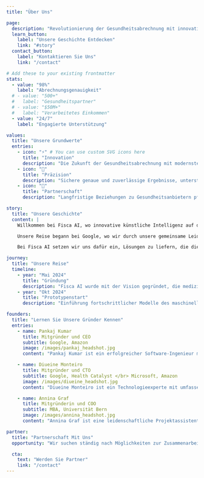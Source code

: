 ```yaml
---
title: "Über Uns"

page:
  description: "Revolutionierung der Gesundheitsabrechnung mit innovativen KI-Lösungen"
  learn_button:
    label: "Unsere Geschichte Entdecken"
    link: "#story"
  contact_button:
    label: "Kontaktieren Sie Uns"
    link: "/contact"

# Add these to your existing frontmatter
stats:
  - value: "98%"
    label: "Abrechnungsgenauigkeit"
  # - value: "500+"
  #   label: "Gesundheitspartner"
  # - value: "$50M+"
  #   label: "Verarbeitetes Einkommen"
  - value: "24/7"
    label: "Engagierte Unterstützung"

values:
  title: "Unsere Grundwerte"
  entries:
    - icon: "⚡" # You can use custom SVG icons here
      title: "Innovation"
      description: "Die Zukunft der Gesundheitsabrechnung mit modernster KI-Technologie vorantreiben."
    - icon: "🎯"
      title: "Präzision"
      description: "Sichere genaue und zuverlässige Ergebnisse, unterstützt von fortschrittlichen Algorithmen des maschinellen Lernens."
    - icon: "🤝"
      title: "Partnerschaft"
      description: "Langfristige Beziehungen zu Gesundheitsanbietern pflegen, um das Management des Einnahmenzyklus zu verbessern."

story:
  title: "Unsere Geschichte"
  content: |
    Willkommen bei Fisca AI, wo innovative künstliche Intelligenz auf die komplexe Welt der medizinischen Abrechnung trifft. Gegründet im Jahr 2024, ist es unsere Mission, die Abrechnungsprozesse zu optimieren und zu revolutionieren, um die Gesundheitsdienste für Anbieter und Patienten effizienter zu gestalten.</br>

    Unsere Reise begann bei Google, wo wir durch unsere gemeinsame Leidenschaft für die Nutzung von Technologie zur Schaffung bedeutender Veränderungen verbunden wurden. Wir erkannten das immense Potenzial von KI, um die Gesundheitsbranche zu transformieren, und kombinierten unser Fachwissen, um Fisca AI zu gründen—ein Unternehmen, das sich der Innovation und Exzellenz in der medizinischen Abrechnung verschrieben hat.</br>

    Bei Fisca AI setzen wir uns dafür ein, Lösungen zu liefern, die die Abrechnung vereinfachen, die Genauigkeit erhöhen und letztendlich das Gesundheitswesen für alle Beteiligten verbessern.

journey:
  title: "Unsere Reise"
  timeline:
    - year: "Mai 2024"
      title: "Gründung"
      description: "Fisca AI wurde mit der Vision gegründet, die medizinische Abrechnung zu transformieren."
    - year: "Okt 2024"
      title: "Prototypenstart"
      description: "Einführung fortschrittlicher Modelle des maschinellen Lernens für prädiktive Abrechnungsanalysen."

founders:
  title: "Lernen Sie Unsere Gründer Kennen"
  entries:
    - name: Pankaj Kumar
      title: Mitgründer und CEO
      subtitle: Google, Amazon
      image: /images/pankaj_headshot.jpg
      content: "Pankaj Kumar ist ein erfolgreicher Software-Ingenieur mit einem soliden Leistungsausweis bei führenden Technologieunternehmen wie Google, Amazon und Directi. Als Mitgründer von Fisca AI steht er an der Spitze der Innovation in skalierbaren Gesundheitslösungen. Mit Fachkenntnissen in C, C++ und Java sowie einem Abschluss von der Shanmugha Arts Science Technology and Research Academy setzt sich Pankaj dafür ein, modernste Technologien zu nutzen, um bedeutende Ergebnisse zu erzielen."

    - name: Diueine Monteiro
      title: Mitgründer und CTO
      subtitle: Google, Health Catalyst </br> Microsoft, Amazon
      image: /images/diueine_headshot.jpg
      content: "Diueine Monteiro ist ein Technologieexperte mit umfassender Erfahrung in verteilten Systemen, Abfrageverständnis und Modellqualität. Mit Erfahrungen bei Branchenführern wie Google, Microsoft und Amazon hat er zahlreiche innovative Projekte in den Bereichen Datenaufnahme, Gesundheitswesen und maschinelles Lernen geleitet. Als Mitgründer von Fisca AI setzt sich Diueine dafür ein, Innovationen im Gesundheitswesen voranzutreiben."

    - name: Annina Graf
      title: Mitgründerin und COO
      subtitle: MBA, Universität Bern
      image: /images/annina_headshot.jpg
      content: "Annina Graf ist eine leidenschaftliche Projektassistentin, die aktiv zur dynamischen Startup-Ökosystem in der Schweiz beiträgt. Mit einem MBA und umfangreicher Erfahrung in Projektmanagement, Gemeinschaftsengagement und finanzieller Aufsicht bringt sie wertvolle Expertise in das Fisca-Team ein. Getrieben von ihrer Leidenschaft für Innovation möchte Annina nicht nur einen bedeutenden Einfluss ausüben, sondern auch ihre unternehmerische Vision verwirklichen."

partner:
  title: "Partnerschaft Mit Uns"
  opportunity: "Wir suchen ständig nach Möglichkeiten zur Zusammenarbeit mit gleichgesinnten Organisationen, die unsere Vision teilen. Wenn Sie daran interessiert sind, Partnerschaftsmöglichkeiten zu erkunden oder mehr darüber zu erfahren, was wir gemeinsam erreichen können, zögern Sie bitte nicht, uns zu kontaktieren.</br> Vielen Dank, dass Sie Fisca AI in Betracht ziehen. Wir freuen uns darauf, neue Möglichkeiten gemeinsam zu entdecken!"

  cta:
    text: "Werden Sie Partner"
    link: "/contact"
---
```

